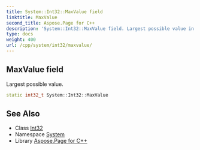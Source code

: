 ```yaml
---
title: System::Int32::MaxValue field
linktitle: MaxValue
second_title: Aspose.Page for C++
description: 'System::Int32::MaxValue field. Largest possible value in C++.'
type: docs
weight: 400
url: /cpp/system/int32/maxvalue/
---
```

## MaxValue field


Largest possible value.

```cpp
static int32_t System::Int32::MaxValue
```

## See Also

* Class [Int32](../)
* Namespace [System](../../)
* Library [Aspose.Page for C++](../../../)
